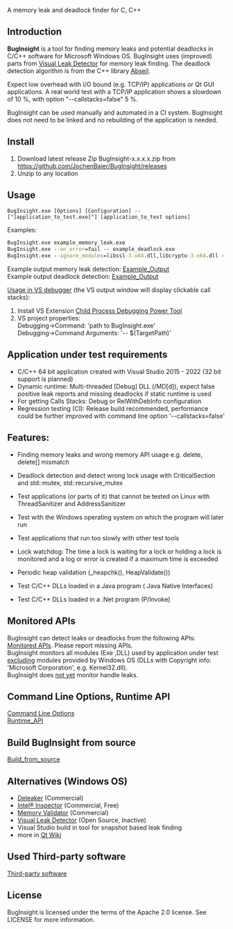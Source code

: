 A memory leak and deadlock finder for C, C++


## Introduction

**BugInsight** is a tool for finding memory leaks and potential deadlocks in C/C++ software for Microsoft Windows OS. 
BugInsight uses (improved) parts from  [Visual Leak Detector](https://github.com/KindDragon/vld) for memory leak finding. The deadlock detection algorithm is from the C++ library [Abseil](https://abseil.io/docs/cpp/guides/synchronization#deadlock-detection). 

Expect low overhead with I/O bound (e.g. TCP/IP) applications or Qt GUI applications.  A real world test with a TCP/IP application shows a slowdown of
10 %, with option "--callstacks=false" 5 %.

BugInsight can be used manually and automated in a CI system. BugInsight does not need to be linked and no rebuilding of the application is needed.

## Install

1. Download latest release Zip BugInsight-x.x.x.x.zip from https://github.com/JochenBaier/BugInsight/releases
2. Unzip to any location

## Usage

`BugInsight.exe [Options] [Configuration] -- ["]application_to_test.exe["] [application_to_test options]`

Examples:

```bat
BugInsight.exe example_memory_leak.exe 
BugInsight.exe --on_error=fail -- example_deadlock.exe
BugInsight.exe --ignore_modules=libssl-3-x64.dll,libcrypto-3-x64.dll -- app.exe --app_option
```

Example output memory leak detection: [Example_Output](examples/example_memory_leak/Example_Output.md)   
Example output deadlock detection: [Example_Output](examples/example_deadlock/Example_Output.md)

<u>Usage in VS debugger</u> (the VS output window will display clickable call stacks):

1. Install VS Extension [Child Process Debugging Power Tool](https://devblogs.microsoft.com/devops/introducing-the-child-process-debugging-power-tool/)
2. VS project properties:  
   Debugging->Command: 'path to BugInsight.exe'  
   Debugging->Command Arguments: '-- $(TargetPath)'

## Application under test requirements

- C/C++ 64 bit application created with Visual Studio 2015 - 2022 (32 bit support is planned)
- Dynamic runtime: Multi-threaded [Debug] DLL (/MD[d]), expect false positive leak reports and missing deadlocks if static runtime is used
- For getting Calls Stacks: Debug or RelWithDebInfo configuration
- Regression testing (CI):  Release build recommended,  performance could be further improved with command line option '--callstacks=false'

## Features:

- Finding memory leaks and wrong memory API usage e.g. delete, delete[] mismatch
- Deadlock detection and detect wrong lock usage with CriticalSection and std::mutex, std::recursive_mutex
- Test applications (or parts of it) that cannot be tested on Linux with ThreadSanitizer and AddressSanitizer
- Test with the Windows operating system on which the program will later run
- Test applications that run too slowly with other test tools

- Lock watchdog: The time a lock is waiting for a lock or holding a lock  is monitored and a log or error is created if a maximum time is exceeded
- Periodic heap validation (_heapchk(), HeapValidate())
- Test C/C++ DLLs loaded in a Java program ( Java Native Interfaces)
- Test C/C++ DLLs loaded in a .Net program (P/Invoke)

## Monitored APIs

BugInsight can detect leaks or deadlocks from the following APIs: [Monitored APIs](Monitored_APIs.md). Please report missing APIs.  
BugInsight monitors all modules (Exe ,DLL) used by application under test <u>excluding</u> modules provided by Windows OS (DLLs with Copyright info: 'Microsoft Corporation', e.g. Kernel32.dll).  
BugInsight does <u>not yet</u> monitor handle leaks.

## Command Line Options, Runtime API

[Command Line Options](CommandLineOptions.md)  
[Runtime_API](Runtime_API.md)  

## Build BugInsight from source

[Build_from_source](Build_from_source.md)

## Alternatives (Windows OS)

- [Deleaker](https://www.deleaker.com) (Commercial)
- [Intel® Inspector](https://www.intel.com/content/www/us/en/developer/tools/oneapi/inspector.html#gs.8u1iuy) (Commercial, Free)
- [Memory Validator](https://www.softwareverify.com/product/memory-validator/) (Commercial)
- [Visual Leak Detector](https://github.com/KindDragon/vld) (Open Source, Inactive)
- Visual Studio build in tool for snapshot based leak finding
- more in [Qt Wiki](https://wiki.qt.io/Profiling_and_Memory_Checking_Tools)

## Used Third-party software

[Third-party software](Third_party_software.md)

## License

BugInsight is licensed under the terms of the Apache 2.0 license. See LICENSE for more information.

 